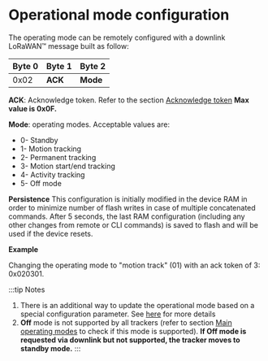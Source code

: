 # Operational mode configuration

The operating mode can be remotely configured with a downlink LoRaWAN&trade; message built as follow:

|  Byte 0 |  Byte 1  |  Byte 2   |
|---------|---------|------------|
|  0x02   |  **ACK** |  **Mode** |

 **ACK**: Acknowledge token. Refer to the section [Acknowledge token](../../downlink-messages/ack-token/readme.md) **Max value is 0x0F.**

 **Mode**: operating modes. Acceptable values are:
-   0- Standby
-   1- Motion tracking
-   2- Permanent tracking
-   3- Motion start/end tracking
-   4- Activity tracking
-   5- Off mode

**Persistence**
This configuration is initially modified in the device RAM in order to minimize number of flash writes in case of multiple concatenated commands. After 5 seconds, the last RAM configuration (including any other changes from remote or CLI commands) is saved to flash and will be used if the device resets.

**Example**

 Changing the operating mode to "motion track" (01) with an ack token of 3: 0x020301.

:::tip Notes
1.  There is an additional way to update the operational mode based on a special configuration parameter. See [here](../../downlink-messages/parameters-configuration/#parameters-for-operational-modes) for more details
2.  **Off** mode is not supported by all trackers (refer to section [Main operating modes](../../functioning/main-operating-modes/readme.md) to check if this mode is supported). **If Off mode is requested via downlink but not supported, the tracker moves to standby mode.**
:::
